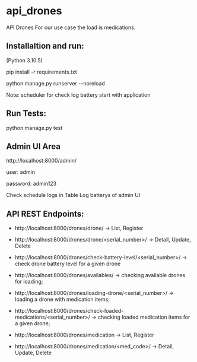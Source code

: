 # api_drones
API Drones  For our use case the load is medications.

## Installaltion and run:

(Python 3.10.5)

 pip install -r requirements.txt

python manage.py runserver --noreload

Note: scheduler for check log battery start with application

## Run Tests:
python manage.py test

## Admin UI Area

http://localhost:8000/admin/

user: admin

password: admin123

Check schedule logs in Table Log batterys of admin UI

## API REST Endpoints:
- http://localhost:8000/drones/drone/ -> List, Register
- http://localhost:8000/drones/drone/<serial_number>/ -> Detail, Update, Delete
- http://localhost:8000/drones/check-battery-level/<serial_number>/ -> check drone battery level for a given drone
- http://localhost:8000/drones/availables/ -> checking available drones for loading;
- http://localhost:8000/drones/loading-drone/<serial_number>/ -> loading a drone with medication items;
- http://localhost:8000/drones/check-loaded-medications/<serial_number>/ -> checking loaded medication items for a given drone;

- http://localhost:8000/drones/medication -> List, Register
- http://localhost:8000/drones/medication/<med_code>/ -> Detail, Update, Delete

